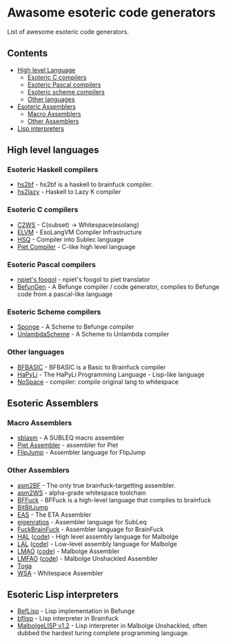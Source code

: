 # Awasome esoteric code generators
List of awesome esoteric code generators.

## Contents
* [High level Language](high-level-languages)
  * [Esoteric C compilers](#esoteric-c-compilers)
  * [Esoteric Pascal compilers](#esoteric-pascal-compilers)
  * [Esoteric scheme compilers](#esoteric-scheme-compilers)
  * [Other languages](#other-languages)
* [Esoteric Assemblers](#esoteric-assemblers)
  * [Macro Assemblers](macro-assemblers) 
  * [Other Assemblers](other-assemblers) 
* [Lisp interpreters](lisp-interpreters) 

## High level languages

### Esoteric Haskell compilers
* [hs2bf](https://www.xanxys.net/hs2bf/) - hs2bf is a haskell to brainfuck compiler.
* [hs2lazy](https://github.com/irori/hs2lazy) - Haskell to Lazy K compiler

### Esoteric C compilers
* [C2WS](https://github.com/matsud224/c2ws) - C(subset) -> Whitespace(esolang)
* [ELVM](https://github.com/shinh/elvm/) - EsoLangVM Compiler Infrastructure
* [HSQ](http://mazonka.com/subleq/hsq.html) - Compiler into Sublec language
* [Piet Compiler](https://www.toothycat.net/wiki/wiki.pl?MoonShadow/Piet) - C-like high level language

### Esoteric Pascal compilers
 * [npiet's foogol](http://www.bertnase.de/npiet/npiet-foogol.html) - npiet's foogol to piet translator
 * [BefunGen](https://www.mikescher.de/programs/view/BefunUtils) - A Befunge compiler / code generator, compiles to Befunge code from a pascal-like language

### Esoteric Scheme compilers
* [Sponge](http://cubonegro.orgfree.com/sponge/sponge.html) - A Scheme to Befunge compiler
* [UnlambdaScheme](https://github.com/schani/unlambdascheme) - A Scheme to Unlambda compiler

### Other languages
* [BFBASIC](https://esolangs.org/wiki/BFBASIC) - BFBASIC is a Basic to Brainfuck compiler
* [HaPyLi](https://github.com/wspace/cybis-hapyli) - The HaPyLi Programming Language - Lisp-like language
* [NoSpace](https://github.com/buyoh/nospace/) - compiler: compile original lang to whitespace

## Esoteric Assemblers

### Macro Assemblers
* [sblasm](https://github.com/lawrencewoodman/sblasm) - A SUBLEQ macro assembler
* [Piet Assembler](https://www.toothycat.net/wiki/wiki.pl?MoonShadow/Piet) - assembler for Piet
* [FlipJump](https://github.com/tomhea/flip-jump) - Assembler language for FlipJump

### Other Assemblers
* [asm2BF](https://github.com/kspalaiologos/asmbf) - The only true brainfuck-targetting assembler.
* [asm2WS](https://github.com/kspalaiologos/asm2ws) - alpha-grade whitespace toolchain
* [BFFuck](https://esolangs.org/wiki/BFFuck) - BFFuck is a high-level language that compiles to brainfuck
* [BitBitJump](https://github.com/esovm/BitBitJump)
* [EAS](http://www.miketaylor.org.uk/tech/eta/doc/easman.html) - The ETA Assembler
* [eigenratios](http://eigenratios.blogspot.com/2006/09/mark-ii-oisc-self-interpreter.html) - Assembler language for SubLeq
* [FuckBrainFuck](https://github.com/esovm/FuckBrainFuck) - Assembler language for BrainFuck
* [HAL](https://www.trs.cm.is.nagoya-u.ac.jp/projects/Malbolge/hal/hal-def.html.en) ([code](https://git.trs.css.i.nagoya-u.ac.jp/malbolge/ternary)) - High level assembly language for Malbolge
* [LAL](https://www.trs.cm.is.nagoya-u.ac.jp/projects/Malbolge/lal/lal-def.html.en) ([code](https://git.trs.css.i.nagoya-u.ac.jp/malbolge/lowass)) - Low-level assembly language for Malbolge
* [LMAO](https://lutter.cc/malbolge/assembler.html) ([code](https://github.com/esoteric-programmer/LMAO)) - Malbolge Assembler
* [LMFAO](https://lutter.cc/unshackled/assembler.html) ([code](https://github.com/esoteric-programmer/LMFAO)) - Malbolge Unshackled Assembler
* [Toga](https://github.com/esovm/toga)
* [WSA](https://github.com/helvm/wsa) - Whitespace Assembler

## Esoteric Lisp interpreters
* [BefLisp](https://github.com/shinh/beflisp) - Lisp implementation in Befunge
* [bflisp](https://github.com/shinh/bflisp) - Lisp interpreter in Brainfuck
* [MalbolgeLISP v1.2](https://github.com/kspalaiologos/malbolge-lisp) - Lisp interpreter in Malbolge Unshackled, often dubbed the hardest turing complete programming language.



